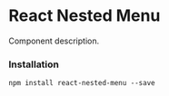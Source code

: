 # React Nested Menu

Component description.



### Installation

```
npm install react-nested-menu --save
```

